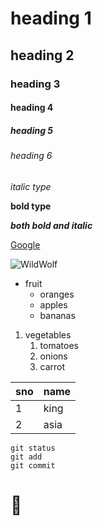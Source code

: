 # heading 1
## heading 2
### heading 3
#### heading 4
##### heading 5
###### heading 6
*italic type*

**bold type**

***both bold and italic***

[Google](https://www.google.co.in/)

![WildWolf](https://previews.123rf.com/images/cynoclub/cynoclub0711/cynoclub071100040/2134981-beautiful-eyes-of-a-wild-wolf-dangerous-mammal.jpg)

* fruit 
   * oranges
   * apples
   * bananas
1. vegetables
    1. tomatoes
    2. onions
    3. carrot

sno|name
----|----
1|king
2|asia

```
git status
git add
git commit
```
# 🙂


